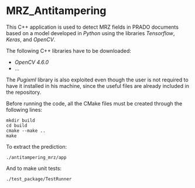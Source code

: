# MRZ_Antitampering

This C++ application is used to detect MRZ fields in PRADO documents based on a model developed in *Python* using the libraries *Tensorflow*, *Keras*, and *OpenCV*.

The following C++ libraries have to be downloaded:
- *OpenCV 4.6.0*
- ...

The *Pugixml* library is also exploited even though the user is not required to have it installed in his machine, since the useful files are already included in the repository.

Before running the code, all the CMake files must be created through the following lines:
```
mkdir build
cd build
cmake --make ..
make
```

To extract the prediction:

    
    ./antitampering_mrz/app
    
And to make unit tests:

    ./test_package/TestRunner
